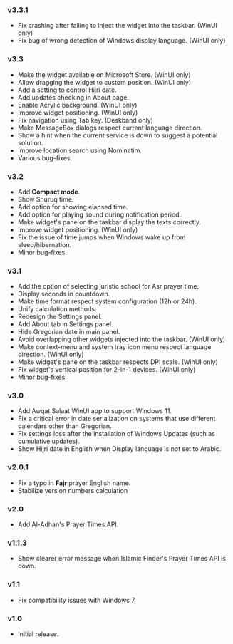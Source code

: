### v3.3.1

- Fix crashing after failing to inject the widget into the taskbar. (WinUI only)
- Fix bug of wrong detection of Windows display language. (WinUI only)

### v3.3

- Make the widget available on Microsoft Store. (WinUI only)
- Allow dragging the widget to custom position. (WinUI only)
- Add a setting to control Hijri date.
- Add updates checking in About page.
- Enable Acrylic background. (WinUI only)
- Improve widget positioning. (WinUI only)
- Fix navigation using Tab key. (Deskband only)
- Make MessageBox dialogs respect current language direction.
- Show a hint when the current service is down to suggest a potential solution.
- Improve location search using Nominatim.
- Various bug-fixes.

### v3.2

- Add **Compact mode**.
- Show Shuruq time.
- Add option for showing elapsed time.
- Add option for playing sound during notification period.
- Make widget's pane on the taskbar display the texts correctly.
- Improve widget positioning. (WinUI only)
- Fix the issue of time jumps when Windows wake up from sleep/hibernation.
- Minor bug-fixes.

### v3.1

- Add the option of selecting juristic school for Asr prayer time.
- Display seconds in countdown.
- Make time format respect system configuration (12h or 24h).
- Unify calculation methods.
- Redesign the Settings panel.
- Add About tab in Settings panel.
- Hide Gregorian date in main panel.
- Avoid overlapping other widgets injected into the taskbar. (WinUI only)
- Make context-menu and system tray icon menu respect language direction. (WinUI only)
- Make widget's pane on the taskbar respects DPI scale. (WinUI only)
- Fix widget's vertical position for 2-in-1 devices. (WinUI only)
- Minor bug-fixes.

### v3.0

- Add Awqat Salaat WinUI app to support Windows 11.
- Fix a critical error in date serialization on systems that use different calendars other than Gregorian.
- Fix settings loss after the installation of Windows Updates (such as cumulative updates).
- Show Hijri date in English when Display language is not set to Arabic.

### v2.0.1

- Fix a typo in **Fajr** prayer English name.
- Stabilize version numbers calculation

### v2.0

- Add Al-Adhan's Prayer Times API.

### v1.1.3

- Show clearer error message when Islamic Finder's Prayer Times API is down.

### v1.1

- Fix compatibility issues with Windows 7.

### v1.0

- Initial release.